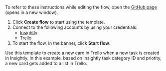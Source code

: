 To refer to these instructions while editing the flow, open the [GitHub page](https://github.com/ot4i/app-connect-templates/tree/main/resources/markdown/Add%20a%20card%20to%20a%20list%20in%20Trello%20when%20a%20new%20task%20is%20created%20in%20Insightly_instructions.md) (opens in a new window).

1. Click **Create flow** to start using the template.
2. Connect to the following accounts by using your credentials:
   - [Insightly](https://www.ibm.com/docs/en/app-connect/containers_cd?topic=apps-insightly)
   - [Trello](https://www.ibm.com/docs/en/app-connect/containers_cd?topic=apps-trello)
3. To start the flow, in the banner, click **Start flow**.


Use this template to create a new card in Trello when a new task is created in Insightly. In this example, based on Insightly task category ID and priotity, a new card gets added to a list in Trello.






